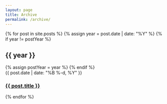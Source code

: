```yaml
---
layout: page
title: Archive
permalink: /archive/
---
```


<section class="archive-post-list">
{% for post in site.posts %}
       {% assign year = post.date | date: "%Y" %}
       {% if year != postYear %}
           <h2>{{ year }}</h2>
           {% assign postYear = year %}      
       {% endif %}
       <br>
       <li style="list-style-type: none;">{{ post.date | date: "%B %-d, %Y" }}<h3 class="archive" ><a href="{{ post.url }}">{{ post.title }}</a></h3></li>
   {% endfor %}


</section>
